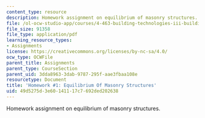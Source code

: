 ```yaml
---
content_type: resource
description: Homework assignment on equilibrium of masonry structures.
file: /ol-ocw-studio-app/courses/4-463-building-technologies-iii-building-structural-systems-ii-fall-2002/49d5275d3e60141117c7692ded202638_hw1.pdf
file_size: 91358
file_type: application/pdf
learning_resource_types:
- Assignments
license: https://creativecommons.org/licenses/by-nc-sa/4.0/
ocw_type: OCWFile
parent_title: Assignments
parent_type: CourseSection
parent_uid: 3dda8963-3dab-9787-295f-aae3fbaa108e
resourcetype: Document
title: 'Homework #1: Equilibrium Of Masonry Structures'
uid: 49d5275d-3e60-1411-17c7-692ded202638
---
```

Homework assignment on equilibrium of masonry structures.